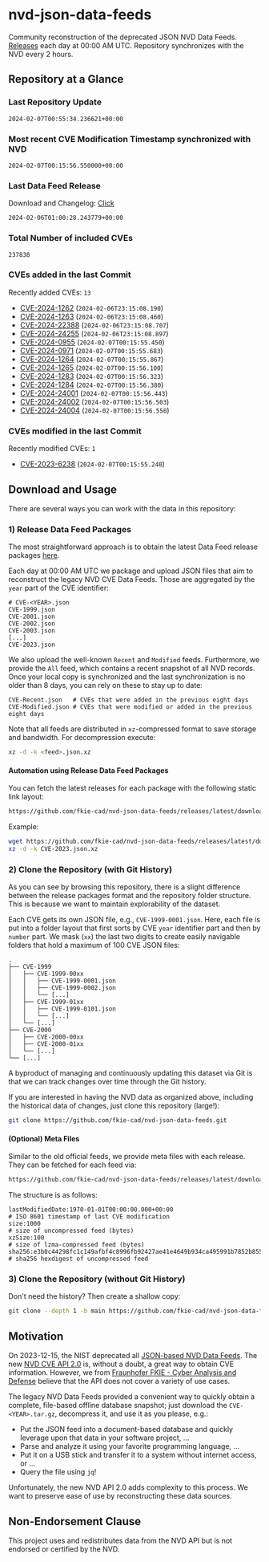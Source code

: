 # nvd-json-data-feeds

Community reconstruction of the deprecated JSON NVD Data Feeds. 
[Releases](https://github.com/fkie-cad/nvd-json-data-feeds/releases/latest) each day at 00:00 AM UTC.
Repository synchronizes with the NVD every 2 hours.

## Repository at a Glance

### Last Repository Update

```plain
2024-02-07T00:55:34.236621+00:00
```

### Most recent CVE Modification Timestamp synchronized with NVD

```plain
2024-02-07T00:15:56.550000+00:00
```

### Last Data Feed Release

Download and Changelog: [Click](https://github.com/fkie-cad/nvd-json-data-feeds/releases/latest)

```plain
2024-02-06T01:00:28.243779+00:00
```

### Total Number of included CVEs

```plain
237838
```

### CVEs added in the last Commit

Recently added CVEs: `13`

* [CVE-2024-1262](CVE-2024/CVE-2024-12xx/CVE-2024-1262.json) (`2024-02-06T23:15:08.190`)
* [CVE-2024-1263](CVE-2024/CVE-2024-12xx/CVE-2024-1263.json) (`2024-02-06T23:15:08.460`)
* [CVE-2024-22388](CVE-2024/CVE-2024-223xx/CVE-2024-22388.json) (`2024-02-06T23:15:08.707`)
* [CVE-2024-24255](CVE-2024/CVE-2024-242xx/CVE-2024-24255.json) (`2024-02-06T23:15:08.897`)
* [CVE-2024-0955](CVE-2024/CVE-2024-09xx/CVE-2024-0955.json) (`2024-02-07T00:15:55.450`)
* [CVE-2024-0971](CVE-2024/CVE-2024-09xx/CVE-2024-0971.json) (`2024-02-07T00:15:55.683`)
* [CVE-2024-1264](CVE-2024/CVE-2024-12xx/CVE-2024-1264.json) (`2024-02-07T00:15:55.867`)
* [CVE-2024-1265](CVE-2024/CVE-2024-12xx/CVE-2024-1265.json) (`2024-02-07T00:15:56.100`)
* [CVE-2024-1283](CVE-2024/CVE-2024-12xx/CVE-2024-1283.json) (`2024-02-07T00:15:56.323`)
* [CVE-2024-1284](CVE-2024/CVE-2024-12xx/CVE-2024-1284.json) (`2024-02-07T00:15:56.380`)
* [CVE-2024-24001](CVE-2024/CVE-2024-240xx/CVE-2024-24001.json) (`2024-02-07T00:15:56.443`)
* [CVE-2024-24002](CVE-2024/CVE-2024-240xx/CVE-2024-24002.json) (`2024-02-07T00:15:56.503`)
* [CVE-2024-24004](CVE-2024/CVE-2024-240xx/CVE-2024-24004.json) (`2024-02-07T00:15:56.550`)


### CVEs modified in the last Commit

Recently modified CVEs: `1`

* [CVE-2023-6238](CVE-2023/CVE-2023-62xx/CVE-2023-6238.json) (`2024-02-07T00:15:55.240`)


## Download and Usage

There are several ways you can work with the data in this repository:

### 1) Release Data Feed Packages

The most straightforward approach is to obtain the latest Data Feed release packages [here](https://github.com/fkie-cad/nvd-json-data-feeds/releases/latest).

Each day at 00:00 AM UTC we package and upload JSON files that aim to reconstruct the legacy NVD CVE Data Feeds.
Those are aggregated by the `year` part of the CVE identifier:

```
# CVE-<YEAR>.json
CVE-1999.json
CVE-2001.json
CVE-2002.json
CVE-2003.json
[...]
CVE-2023.json
```

We also upload the well-known `Recent` and `Modified` feeds.
Furthermore, we provide the `All` feed, which contains a recent snapshot of all NVD records.
Once your local copy is synchronized and the last synchronization is no older than 8 days, you can rely on these to stay up to date:

```plain
CVE-Recent.json   # CVEs that were added in the previous eight days
CVE-Modified.json # CVEs that were modified or added in the previous eight days
```

Note that all feeds are distributed in `xz`-compressed format to save storage and bandwidth.
For decompression execute:

```sh
xz -d -k <feed>.json.xz
```


#### Automation using Release Data Feed Packages

You can fetch the latest releases for each package with the following static link layout:

```sh
https://github.com/fkie-cad/nvd-json-data-feeds/releases/latest/download/CVE-<YEAR>.json.xz
```

Example:

```sh
wget https://github.com/fkie-cad/nvd-json-data-feeds/releases/latest/download/CVE-2023.json.xz
xz -d -k CVE-2023.json.xz
```



### 2) Clone the Repository (with Git History)

As you can see by browsing this repository, there is a slight difference between the release packages format and the repository folder structure.
This is because we want to maintain explorability of the dataset.

Each CVE gets its own JSON file, e.g., `CVE-1999-0001.json`.
Here, each file is put into a folder layout that first sorts by CVE `year` identifier part and then by `number` part.
We mask (`xx`) the last two digits to create easily navigable folders that hold a maximum of 100 CVE JSON files:

```plain
.
├── CVE-1999
│   ├── CVE-1999-00xx
│   │   ├── CVE-1999-0001.json
│   │   ├── CVE-1999-0002.json
│   │   └── [...]
│   ├── CVE-1999-01xx
│   │   ├── CVE-1999-0101.json
│   │   └── [...]
│   └── [...]
├── CVE-2000
│   ├── CVE-2000-00xx
│   ├── CVE-2000-01xx
│   └── [...]
└── [...]
```

A byproduct of managing and continuously updating this dataset via Git is that we can track changes over time through the Git history.

If you are interested in having the NVD data as organized above, including the historical data of changes, just clone this repository (large!):

```sh
git clone https://github.com/fkie-cad/nvd-json-data-feeds.git
```

#### (Optional) Meta Files

Similar to the old official feeds, we provide meta files with each release. They can be fetched for each feed via:

```sh
https://github.com/fkie-cad/nvd-json-data-feeds/releases/latest/download/CVE-<YEAR>.meta
```

The structure is as follows:

```plain
lastModifiedDate:1970-01-01T00:00:00.000+00:00                          # ISO 8601 timestamp of last CVE modification
size:1000                                                               # size of uncompressed feed (bytes)
xzSize:100                                                              # size of lzma-compressed feed (bytes)
sha256:e3b0c44298fc1c149afbf4c8996fb92427ae41e4649b934ca495991b7852b855 # sha256 hexdigest of uncompressed feed
```


### 3) Clone the Repository (without Git History)

Don't need the history? Then create a shallow copy:

```sh
git clone --depth 1 -b main https://github.com/fkie-cad/nvd-json-data-feeds.git
```

## Motivation

On 2023-12-15, the NIST deprecated all [JSON-based NVD Data Feeds](https://nvd.nist.gov/vuln/data-feeds#divRetirementBanner-1).
The new [NVD CVE API 2.0](https://nvd.nist.gov/developers/vulnerabilities) is, without a doubt, a great way to obtain CVE information.
However, we from [Fraunhofer FKIE - Cyber Analysis and Defense](https://www.fkie.fraunhofer.de/en/departments/cad.html) believe that the API does not cover a variety of use cases.

The legacy NVD Data Feeds provided a convenient way to quickly obtain a complete, file-based offline database snapshot; just download the `CVE-<YEAR>.tar.gz`, decompress it, and use it as you please, e.g.:

* Put the JSON feed into a document-based database and quickly leverage upon that data in your software project, ...
* Parse and analyze it using your favorite programming language, ...
* Put it on a USB stick and transfer it to a system without internet access, or ...
* Query the file using `jq`!

Unfortunately, the new NVD API 2.0 adds complexity to this process.
We want to preserve ease of use by reconstructing these data sources.

## Non-Endorsement Clause

This project uses and redistributes data from the NVD API but is not endorsed or certified by the NVD.